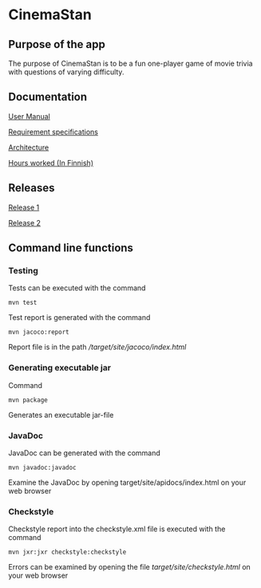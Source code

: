 # CinemaStan 

## Purpose of the app 

The purpose of CinemaStan is to be a fun one-player game of movie trivia with questions of varying difficulty.

## Documentation

[User Manual](https://github.com/ineslukkanen/ot-harjoitustyo/blob/main/Documentation/usermanual.md)

[Requirement specifications](https://github.com/ineslukkanen/ot-harjoitustyo/blob/main/Documentation/specifications.md)

[Architecture](https://github.com/ineslukkanen/ot-harjoitustyo/blob/main/Documentation/architecture.md)

[Hours worked (In Finnish)](https://github.com/ineslukkanen/ot-harjoitustyo/blob/main/Documentation/tyoaikakirjanpito.md)



## Releases

[Release 1](https://github.com/ineslukkanen/ot-harjoitustyo/releases/tag/viikko5)

[Release 2](https://github.com/ineslukkanen/ot-harjoitustyo/releases/tag/viikko6)

## Command line functions 

### Testing

Tests can be executed with the command 

```
mvn test
```
Test report is generated with the command

```
mvn jacoco:report
```

Report file is in the path _/target/site/jacoco/index.html_

### Generating executable jar

Command

```
mvn package
```
Generates an executable jar-file

### JavaDoc

JavaDoc can be generated with the command

```
mvn javadoc:javadoc
```
Examine the JavaDoc by opening target/site/apidocs/index.html on your web browser

### Checkstyle 

Checkstyle report into the checkstyle.xml file is executed with the command

```
mvn jxr:jxr checkstyle:checkstyle
```
Errors can be examined by opening the file _target/site/checkstyle.html_ on your web browser

